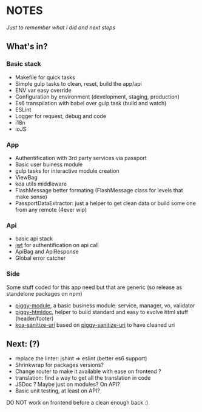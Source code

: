 # NOTES

_Just to remember what I did and next steps_

## What's in?

### Basic stack

- Makefile for quick tasks
- Simple gulp tasks to clean, reset, build the app/api
- ENV var easy override
- Configuration by environment (development, staging, production)
- Es6 transpilation with babel over gulp task (build and watch)
- ESLint
- Logger for request, debug and code
- i18n
- ioJS

### App
- Authentification with 3rd party services via passport
- Basic user buiness module
- gulp tasks for interactive module creation
- ViewBag
- koa utils middleware
- FlashMessage better formating (FlashMessage class for levels that make sense)
- PassportDataExtractor: just a helper to get clean data or build some one from any remote (4ever wip)

### Api
- basic api stack
- [jwt](https://github.com/auth0/node-jsonwebtoken) for authentification on api call
- ApiBag and ApiResponse
- Global error catcher

### Side

Some stuff coded for this app need but that are generic (so release as standelone packages on npm)

- [piggy-module](https://www.npmjs.com/package/piggy-module), a basic business module: service, manager, vo, validator
- [piggy-htmldoc](https://www.npmjs.com/package/piggy-htmldoc), helper to build standard and easy to evolve html stuff (header/footer)
- [koa-sanitize-uri](https://www.npmjs.com/package/koa-sanitize-uri) based on [piggy-sanitize-uri](https://www.npmjs.com/package/piggy-sanitize-uri) to have cleaned uri

## Next: (?)

- replace the linter: jshint => eslint (better es6 support)
- Shrinkwrap for packages versions?
- Change router to make it available with ease on frontend ?
- translation: find a way to get all the translation in code
- JSDoc ? Maybe just on modules? On API?
- Basic unit testing, at least on API?

DO NOT work on frontend before a clean enough back :)
